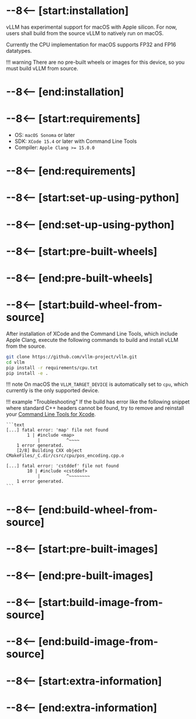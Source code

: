 # --8<-- [start:installation]

vLLM has experimental support for macOS with Apple silicon. For now, users shall build from the source vLLM to natively run on macOS.

Currently the CPU implementation for macOS supports FP32 and FP16 datatypes.

!!! warning
    There are no pre-built wheels or images for this device, so you must build vLLM from source.

# --8<-- [end:installation]
# --8<-- [start:requirements]

- OS: `macOS Sonoma` or later
- SDK: `XCode 15.4` or later with Command Line Tools
- Compiler: `Apple Clang >= 15.0.0`

# --8<-- [end:requirements]
# --8<-- [start:set-up-using-python]

# --8<-- [end:set-up-using-python]
# --8<-- [start:pre-built-wheels]

# --8<-- [end:pre-built-wheels]
# --8<-- [start:build-wheel-from-source]

After installation of XCode and the Command Line Tools, which include Apple Clang, execute the following commands to build and install vLLM from the source.

```bash
git clone https://github.com/vllm-project/vllm.git
cd vllm
pip install -r requirements/cpu.txt
pip install -e .
```

!!! note
    On macOS the `VLLM_TARGET_DEVICE` is automatically set to `cpu`, which currently is the only supported device.

!!! example "Troubleshooting"
    If the build has error like the following snippet where standard C++ headers cannot be found, try to remove and reinstall your
    [Command Line Tools for Xcode](https://developer.apple.com/download/all/).

    ```text
    [...] fatal error: 'map' file not found
            1 | #include <map>
                |          ^~~~~
        1 error generated.
        [2/8] Building CXX object CMakeFiles/_C.dir/csrc/cpu/pos_encoding.cpp.o

    [...] fatal error: 'cstddef' file not found
            10 | #include <cstddef>
                |          ^~~~~~~~~
        1 error generated.
    ```

# --8<-- [end:build-wheel-from-source]
# --8<-- [start:pre-built-images]

# --8<-- [end:pre-built-images]
# --8<-- [start:build-image-from-source]

# --8<-- [end:build-image-from-source]
# --8<-- [start:extra-information]
# --8<-- [end:extra-information]
